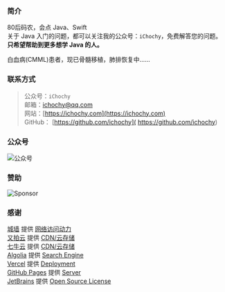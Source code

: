 ### 简介
80后码农，会点 Java、Swift  
关于 Java 入门的问题，都可以关注我的公众号：`iChochy`，免费解答您的问题。  
**只希望帮助到更多想学 Java 的人。**   

白血病(CMML)患者，现已骨髓移植，肺排恢复中……   

### 联系方式
> 公众号：`iChochy`  
> 邮箱：[ichochy@qq.com](mailto:ichochy@qq.com)  
> 网站：[https://ichochy.com](https://ichochy.com)  
> GitHub： [https://github.com/ichochy]( https://github.com/ichochy)

### 公众号    
![公众号](https://ichochy.com/wx.jpg)

### 赞助 
![Sponsor](https://ichochy.com/sponsor.jpg)

### 感谢 
[城墙](https://www.nthu.cc/#/register?code=hgBhiXYd) 提供 [网络访问动力](https://www.nthu.cc/#/register?code=hgBhiXYd)  
[又拍云](https://console.upyun.com/register/?invite=r1z6aWlRt) 提供 [CDN/云存储](https://console.upyun.com/register/?invite=r1z6aWlRt)  
[七牛云](https://portal.qiniu.com/signup?code=3l7cpouzlru4y) 提供 [CDN/云存储](https://portal.qiniu.com/signup?code=3l7cpouzlru4y)  
[Algolia](https://www.algolia.com/) 提供 [Search Engine](https://www.algolia.com/)  
[Vercel](https://vercel.com/) 提供 [Deployment](https://vercel.com/)  
[GitHub Pages](https://pages.github.com/) 提供 [Server](https://pages.github.com/)  
[JetBrains](https://www.jetbrains.com/) 提供 [Open Source License](https://www.jetbrains.com/shop/eform/opensource)  

